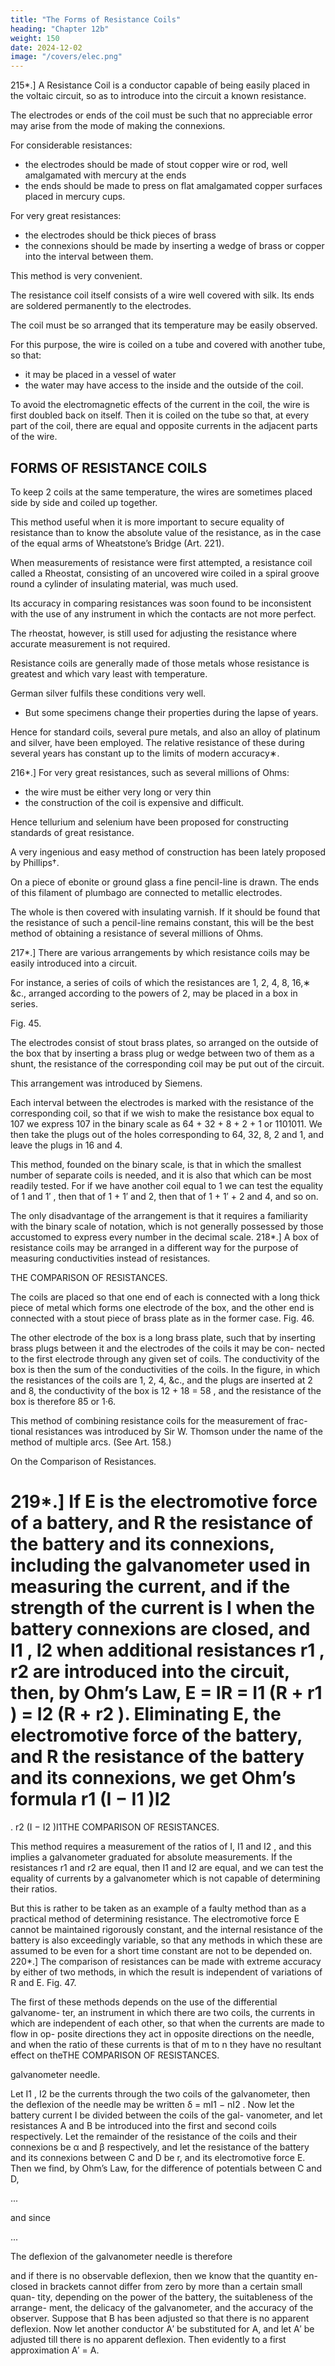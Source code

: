 ```yaml
---
title: "The Forms of Resistance Coils"
heading: "Chapter 12b"
weight: 150
date: 2024-12-02
image: "/covers/elec.png"
---
```




215*.] A Resistance Coil is a conductor capable of being easily placed in the voltaic circuit, so as to introduce into the circuit a known resistance.

The electrodes or ends of the coil must be such that no appreciable error may arise from the mode of making the connexions. 

For considerable resistances:
- the electrodes should be made of stout copper wire or rod, well amalgamated with mercury at the ends
- the ends should be made to press on flat amalgamated copper surfaces placed in mercury cups.

For very great resistances:
- the electrodes should be thick pieces of brass
- the connexions should be made by inserting a wedge of brass or copper into the interval between them.

This method is very convenient.

The resistance coil itself consists of a wire well covered with silk. Its ends are soldered permanently to the electrodes.

The coil must be so arranged that its temperature may be easily observed.

For this purpose, the wire is coiled on a tube and covered with another tube, so that:
- it may be placed in a vessel of water
- the water may have access to the inside and the outside of the coil.

To avoid the electromagnetic effects of the current in the coil, the wire is first doubled back on itself. Then it is coiled on the tube so that, at every part of the coil, there are equal and opposite currents in the adjacent parts of the wire.


## FORMS OF RESISTANCE COILS

To keep 2 coils at the same temperature, the wires are sometimes placed side by side and coiled up together.

This method useful when it is more important to secure equality of resistance than to know the absolute value of the resistance, as in the case of the equal arms of Wheatstone’s Bridge (Art. 221).

When measurements of resistance were first attempted, a resistance coil called a Rheostat, consisting of an uncovered wire coiled in a spiral groove round a cylinder of insulating material, was much used.

Its accuracy in comparing resistances was soon found to be inconsistent with the use of any instrument in which the contacts are not more perfect.

 <!-- than can be obtained in the rheostat. -->

The rheostat, however, is still used for adjusting the resistance where accurate measurement is not required.

Resistance coils are generally made of those metals whose resistance is greatest and which vary least with temperature. 

German silver fulfils these conditions very well.
- But some specimens change their properties during the lapse of years.

Hence for standard coils, several pure metals, and also an alloy of platinum and silver, have been employed. The relative resistance of these during several years has constant up to the limits of modern accuracy∗.

216*.] For very great resistances, such as several millions of Ohms:
- the wire must be either very long or very thin
- the construction of the coil is expensive and difficult.

Hence tellurium and selenium have been proposed for constructing standards of great resistance.

A very ingenious and easy method of construction has been lately proposed by Phillips†.

On a piece of ebonite or ground glass a fine pencil-line is drawn. The ends of this filament of plumbago are connected to metallic electrodes.

The whole is then covered with insulating varnish. If it should be found that the resistance of such a pencil-line remains constant, this will be the best method of obtaining a resistance of several millions of Ohms.

217*.] There are various arrangements by which resistance coils may be easily introduced into a circuit.

For instance, a series of coils of which the resistances are 1, 2, 4, 8, 16,∗ &c., arranged according to the powers of 2, may be placed in a box in series.
<!-- †
[More recent experiments indicate a small change in resistance in course of time.]
Phil. Mag., July, 1870.RESISTANCE BOXES.
201 -->

Fig. 45.

The electrodes consist of stout brass plates, so arranged on the outside of the box that by inserting a brass plug or wedge between two of them as a shunt, the resistance of the corresponding coil may be put out of the circuit. 

This arrangement was introduced by Siemens.

Each interval between the electrodes is marked with the resistance of the corresponding coil, so that if we wish to make the resistance box equal to 107 we express 107 in the binary scale as 64 + 32 + 8 + 2 + 1 or 1101011. We then take the plugs out of the holes corresponding to 64, 32, 8, 2 and 1, and leave the plugs in 16 and 4. 

This method, founded on the binary scale, is that in which the smallest number of separate coils is needed, and it is also that which can be most readily tested. For if we have another coil equal to 1 we can test the equality of 1 and 1′ , then that of 1 + 1′ and 2, then that of 1 + 1′ + 2 and 4, and so on.

The only disadvantage of the arrangement is that it requires a familiarity with the binary scale of notation, which is not generally possessed by those accustomed to express every number in the decimal scale. 218*.] A box of resistance coils may be arranged in a different way for the purpose of measuring conductivities instead of resistances.

THE COMPARISON OF RESISTANCES.

The coils are placed so that one
end of each is connected with a
long thick piece of metal which
forms one electrode of the box, and
the other end is connected with a
stout piece of brass plate as in the
former case.
Fig. 46.

The other electrode of the box is
a long brass plate, such that by inserting brass plugs between it and the electrodes of the coils it may be con-
nected to the first electrode through any given set of coils. The conductivity
of the box is then the sum of the conductivities of the coils.
In the figure, in which the resistances of the coils are 1, 2, 4, &c., and the
plugs are inserted at 2 and 8, the conductivity of the box is 12 + 18 = 58 , and
the resistance of the box is therefore 85 or 1·6.

This method of combining resistance coils for the measurement of frac-
tional resistances was introduced by Sir W. Thomson under the name of the
method of multiple arcs. (See Art. 158.)

On the Comparison of Resistances.

219*.] If E is the electromotive force of a battery, and R the resistance of
the battery and its connexions, including the galvanometer used in measuring
the current, and if the strength of the current is I when the battery connexions
are closed, and I1 , I2 when additional resistances r1 , r2 are introduced into
the circuit, then, by Ohm’s Law,
E = IR = I1 (R + r1 ) = I2 (R + r2 ).
Eliminating E, the electromotive force of the battery, and R the resistance
of the battery and its connexions, we get Ohm’s formula
r1 (I − I1 )I2
=
.
r2 (I − I2 )I1THE COMPARISON OF RESISTANCES.

This method requires a measurement of the ratios of I, I1 and I2 , and this
implies a galvanometer graduated for absolute measurements.
If the resistances r1 and r2 are equal, then I1 and I2 are equal, and we
can test the equality of currents by a galvanometer which is not capable of
determining their ratios.

But this is rather to be taken as an example of a faulty method than as a
practical method of determining resistance. The electromotive force E cannot
be maintained rigorously constant, and the internal resistance of the battery
is also exceedingly variable, so that any methods in which these are assumed
to be even for a short time constant are not to be depended on.
220*.] The comparison of resistances can be made with extreme accuracy
by either of two methods, in which the result is independent of variations of
R and E.
Fig. 47.

The first of these methods depends on the use of the differential galvanome-
ter, an instrument in which there are two coils, the currents in which are
independent of each other, so that when the currents are made to flow in op-
posite directions they act in opposite directions on the needle, and when the
ratio of these currents is that of m to n they have no resultant effect on theTHE COMPARISON OF RESISTANCES.

galvanometer needle.

Let I1 , I2 be the currents through the two coils of the galvanometer, then
the deflexion of the needle may be written
δ = mI1 − nI2 .
Now let the battery current I be divided between the coils of the gal-
vanometer, and let resistances A and B be introduced into the first and second
coils respectively. Let the remainder of the resistance of the coils and their
connexions be α and β respectively, and let the resistance of the battery and
its connexions between C and D be r, and its electromotive force E.
Then we find, by Ohm’s Law, for the difference of potentials between C and D,

<!-- C − D = I1 (A + α) = I2 (B + β) = E − Ir, -->

...


and since

<!-- I1 = E
B+β
,
D
I1 + I2 = I,
A+α+B+β
A+α
I2 = E
, I =E
,
D
D
where
D = (A + α)(B + β) + r(A + α + B + β). -->

...

The deflexion of the galvanometer needle is therefore

<!-- δ=
E
{m(B + β) − n(A + α)},
D -->

and if there is no observable deflexion, then we know that the quantity en-
closed in brackets cannot differ from zero by more than a certain small quan-
tity, depending on the power of the battery, the suitableness of the arrange-
ment, the delicacy of the galvanometer, and the accuracy of the observer.
Suppose that B has been adjusted so that there is no apparent deflexion.
Now let another conductor A′ be substituted for A, and let A′ be adjusted
till there is no apparent deflexion. Then evidently to a first approximation
A′ = A.

